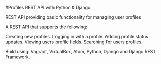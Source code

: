 #Profiles REST API with Python & Django

REST API providing basic functionality for managing user profiles

A REST API that supports the following:

Creating new profiles.
Logging in with a profile.
Adding profile status updates.
Viewing users profile fields.
Searching for users profiles.

Build using:
Vagrant, VirtualBox, Atom, Python, Django and Django REST Framework.
